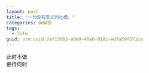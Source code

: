 ```yaml
---
layout: post
title: "一句没有意义的吐槽。"
categories: 碎碎念
tags:
  - life
guid: urn:uuid:7af13863-a8e9-40e6-918c-ed7a59f571ca
---
```


此时不做  
更待何时

